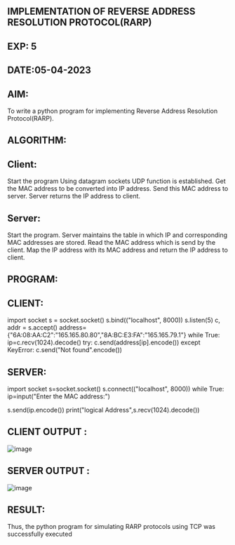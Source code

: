 ## IMPLEMENTATION OF REVERSE ADDRESS RESOLUTION PROTOCOL(RARP)
## EXP: 5
## DATE:05-04-2023
## AIM:
To write a python program for implementing Reverse Address Resolution Protocol(RARP).

## ALGORITHM:
## Client:
Start the program Using datagram sockets UDP function is established. Get the MAC address to be converted into IP address. Send this MAC address to server. Server returns the IP address to client.

## Server:
Start the program. Server maintains the table in which IP and corresponding MAC addresses are stored. Read the MAC address which is send by the client. Map the IP address with its MAC address and return the IP address to client.

## PROGRAM:
## CLIENT:


import socket
s = socket.socket()
s.bind(("localhost", 8000))
s.listen(5)
c, addr = s.accept()
address={"6A:08:AA:C2":"165.165.80.80","8A:BC:E3:FA":"165.165.79.1"}
while True:
   ip=c.recv(1024).decode()
   try:
       c.send(address[ip].encode())
   except KeyError:
       c.send("Not found".encode())
       
       
      
       
      
## SERVER:


import socket s=socket.socket() s.connect(("localhost", 8000)) while True: ip=input("Enter the MAC address:")

s.send(ip.encode())
print("logical Address",s.recv(1024).decode())




## CLIENT OUTPUT :
![image](https://github.com/naren2704/EX-5/assets/118706984/a19a86c4-419d-4296-9feb-0bb31483b098)


## SERVER OUTPUT :
![image](https://github.com/naren2704/EX-5/assets/118706984/533c2b3a-caad-42c0-826d-414f9e3d6452)


## RESULT:
Thus, the python program for simulating RARP protocols using TCP was successfully executed
